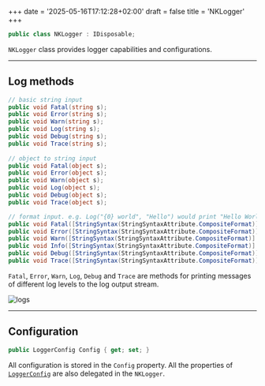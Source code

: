 ﻿+++
date = '2025-05-16T17:12:28+02:00'
draft = false
title = 'NKLogger'
+++

```c# {lineNos=false}
public class NKLogger : IDisposable;
```

`NKLogger` class provides logger capabilities and configurations.

---

## Log methods

```c# {lineNos=false}
// basic string input
public void Fatal(string s);
public void Error(string s);
public void Warn(string s);
public void Log(string s);
public void Debug(string s);
public void Trace(string s);
    
// object to string input
public void Fatal(object s);
public void Error(object s);
public void Warn(object s);
public void Log(object s);
public void Debug(object s);
public void Trace(object s);

// format input. e.g. Log("{0} world", "Hello") would print "Hello World"
public void Fatal([StringSyntax(StringSyntaxAttribute.CompositeFormat)] string s, params object[] args);
public void Error([StringSyntax(StringSyntaxAttribute.CompositeFormat)] string s, params object[] args);
public void Warn([StringSyntax(StringSyntaxAttribute.CompositeFormat)] string s, params object[] args);
public void Info([StringSyntax(StringSyntaxAttribute.CompositeFormat)] string s, params object[] args);
public void Debug([StringSyntax(StringSyntaxAttribute.CompositeFormat)] string s, params object[] args);
public void Trace([StringSyntax(StringSyntaxAttribute.CompositeFormat)] string s, params object[] args);
```

`Fatal`, `Error`, `Warn`, `Log`, `Debug` and `Trace` are methods for 
printing messages of different log levels to the log output stream.

![logs](/images/logs.png)

---

## Configuration

```c# {lineNos=false}
public LoggerConfig Config { get; set; }
```

All configuration is stored in the `Config` property. 
All the properties of [`LoggerConfig`](/console/loggerconfig) are also delegated 
in the `NKLogger`.